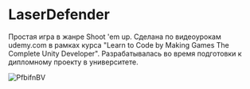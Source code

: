 # LaserDefender
Простая игра в жанре Shoot 'em up. Сделана по видеоурокам udemy.com в рамках курса "Learn to Code by Making Games The Complete Unity Developer". Разрабатывалась во время подготовки к дипломному проекту в университете.  

![PfbifnBV](https://user-images.githubusercontent.com/67977794/145225555-e04ebf82-bf09-4a0c-ab4b-4ce2d59b887b.png)
